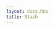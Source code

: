 ```yaml
---
layout: docs.hbs
title: Stash
---
```


<!--## Stashing Messages

### What is the Stash?

The Stash is a feature you can enable in your actors so they can temporarily stash away messages they cannot or should not handle at the moment. Another way to see it is that stashing allows you to keep processing messages you can handle while saving for later messages you can't.

Stashes are handled by Akka.NET out of the actor instance just like the mailbox, so if the actor dies while processing a message, the stash is preserved. This feature is usually used together with [Become/Unbecome](Switchable Behaviors), as they fit together very well, but this is not a requirement.

### Stash Types

Akka.NET provides two interfaces for stashing:

* `IWithBoundedStash` - a stash with limited storage
* `IWithUnboundedStash` - a stash with unlimited storage

> **Note:**
> As of Akka.NET 1.0, the Bounded Stash is not fully implemented, and it will behave just like an Unbounded Stash.

### Using the Stash

In order to add a stash to an actor, implement one of the [stash interfaces](#stash-types) in your actor and add the required `Stash` property:

```cs
public class MyActor : ReceiveActor, IWithUnboundedStash
{
    public IStash Stash { get; set; }
}

```

Akka.NET recognizes the interface during actor creation and sets the correct stash in the property.

To use the stash, call the methods on the Stash property:

* `Stash()` - adds the current message to the stash
* `Unstash()` - unstashes the oldest message in the stash and prepends to the mailbox
* `UnstashAll()` - unstashes all messages from the mail box and prepends in the mailbox (it keeps the messages in the same order as received, unstashing older messages before newer)

It is illegal to stash the same message twice. Also, calling any of these methods do not interrupt the current message processing. Usually these methods are called as the last thing you do in your *receive logic*, so that the next step is usually processing the next message.

The example below shows how to implement an actor with a protocol behavior. The protocol works as follows:

1. The actor starts as **idle** and can receive only **open** messages
2. If it receives an **open** message, the actor becomes **open**
3. While the actor is **open**:
  - it can only receive messages to **write** or **close**
  - any other messages are stashed until the connection is closed
4. If a **close** message is received, the actor unstashes any other requests received while **open** and becomes **idle**

> **Note:** This example requires understanding of [BecomeStacked/UnbecomeStacked](Switchable Behaviors).

```cs
public class ActorWithProtocol : UntypedActor, IWithUnboundedStash
{
    public IStash Stash { get; set; }

    protected override void OnReceive(object message)
    {
        // idle
        if (message.Equals("open"))
        {
            // open
            BecomeStacked(m =>
            {
                if (m.Equals("write"))
                {
                    // do the writing
                }
                else if (m.Equals("close"))
                {
                    Stash.UnstashAll();
                    UnbecomeStacked();
                }
                else
                {
                    Stash.Stash();
                }
            });
        }
    }
}
```

#### Other use cases

While the above example is very simple, one can imagine the stashing concept being applied to many scenarios:

* An actor that connects to an external server could stash messages while that server is unavailable and unstash them once it comes back online;
* An actor could stash query requests while it fetches a dataset to produce responses;
* An actor could decide to reduce it's throughput during peak hours by stashing certain messages and unstashing them at specific intervals to process them in batches instead of real time;

### Advanced

There are some APIs on IStash that are considered **internal** but are exposed publicly for some advanced scenarios. These APIs use `Envelope` object which hold is the way Akka.NET holds messages internally.

* `void Prepend(IEnumerable<Envelope> envelopes)`

  Allows you to prepend messages to the stash (`Stash` method always appends them). This may be used if certain message types should be processed before others during unstash.

* `void UnstashAll(Func<Envelope, bool> predicate)`

  This version of UnstashAll allows you to unstash all messages that match a specific predicate. You may filter messages by sender or content.

  Unstash all messages that match a specific predicate.

* `IEnumerable<Envelope> ClearStash()`

  Clears the stash returning all messages that will be discarded.

> **Note:** The internal API may change without notice, but are part of Akka 1.0.-->
